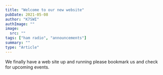 ```yaml
---
title: "Welcome to our new website"
pubDate: 2021-05-08
author: "K7SWI"
authImage: ""
image:
  src: ""
tags: ["ham radio", "announcements"]
summary: ""
type: "Article"
---
```


We finally have a web site up and running please bookmark us and check for upcoming events.
